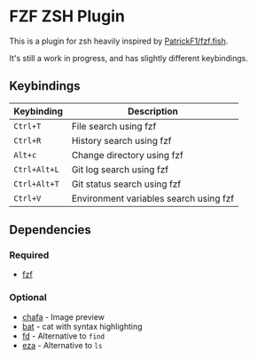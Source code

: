 # FZF ZSH Plugin

This is a plugin for zsh heavily inspired by [PatrickF1/fzf.fish](https://github.com/PatrickF1/fzf.fish).

It's still a work in progress, and has slightly different keybindings.

## Keybindings

| Keybinding   | Description                            |
| ------------ | -------------------------------------- |
| `Ctrl+T`     | File search using fzf                  |
| `Ctrl+R`     | History search using fzf               |
| `Alt+c`      | Change directory using fzf             |
| `Ctrl+Alt+L` | Git log search using fzf               |
| `Ctrl+Alt+T` | Git status search using fzf            |
| `Ctrl+V`     | Environment variables search using fzf |

## Dependencies

### Required

- [fzf](https://github.com/junegunn/fzf)

### Optional

- [chafa](https://github.com/hpjansson/chafa) - Image preview
- [bat](https://github.com/sharkdp/bat) - cat with syntax highlighting
- [fd](https://github.com/sharkdp/fd) - Alternative to `find`
- [eza](https://github.com/eza-community/eza) - Alternative to `ls`
